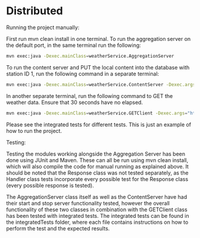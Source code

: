 # Distributed

Running the project manually:

First run mvn clean install in one terminal.
To run the aggregation server on the default port, in the same terminal run the following:

```bash
mvn exec:java -Dexec.mainClass=weatherService.AggregationServer
```

To run the content server and PUT the local content into the database with station ID 1, run the following command in 
a separate terminal:

```bash
mvn exec:java -Dexec.mainClass=weatherService.ContentServer -Dexec.args="http://localhost:4567 1 cs1.txt"
```

In another separate terminal, run the following command to GET the weather data. Ensure that 30 seconds have no elapsed.

```bash
mvn exec:java -Dexec.mainClass=weatherService.GETClient -Dexec.args="http://localhost:4567 1"
```

Please see the integrated tests for different tests. This is just an example of how to run the project.

Testing:

Testing the modules working alongside the Aggregation Server has been done using JUnit and Maven. These can all be run 
using mvn clean install, which will also compile the code for manual running as explained above. It should be noted 
that the Response class was not tested separately, as the Handler class tests incorporate every possible test for the 
Response class (every possible response is tested).

The AggregationServer class itself as well as the ContentServer have had their start and stop server functionality 
tested, however the overall functionality of these two classes in combination with the GETClient class has been tested 
with integrated tests. The integrated tests can be found in the integratedTests folder, where each file contains 
instructions on how to perform the test and the expected results.